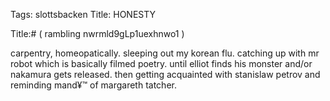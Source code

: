 Tags: slottsbacken
Title: HONESTY
  
Title:# ( rambling nwrmld9gLp1uexhnwo1 )  
  
carpentry, homeopatically. sleeping out my korean flu. catching up with mr robot which is basically filmed poetry. until elliot finds his monster and/or nakamura gets released. then getting acquainted with stanislaw petrov and reminding mand¥™ of margareth tatcher.